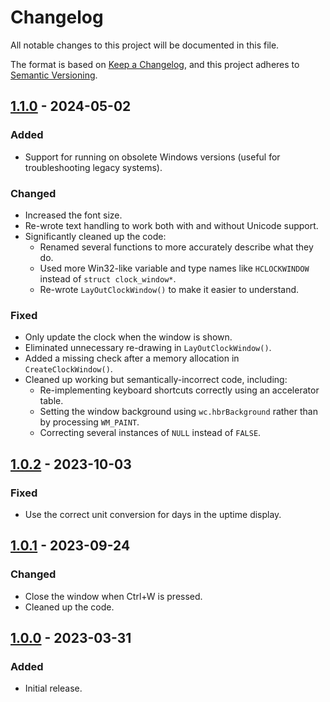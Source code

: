 # Changelog
All notable changes to this project will be documented in this file.

The format is based on [Keep a Changelog](https://keepachangelog.com/en/1.0.0/), and this project adheres to [Semantic Versioning](https://semver.org/spec/v2.0.0.html).

## [1.1.0] - 2024-05-02
### Added
* Support for running on obsolete Windows versions (useful for troubleshooting legacy systems).
### Changed
* Increased the font size.
* Re-wrote text handling to work both with and without Unicode support.
* Significantly cleaned up the code:
  * Renamed several functions to more accurately describe what they do.
  * Used more Win32-like variable and type names like `HCLOCKWINDOW` instead of `struct clock_window*`.
  * Re-wrote `LayOutClockWindow()` to make it easier to understand.
### Fixed
* Only update the clock when the window is shown.
* Eliminated unnecessary re-drawing in `LayOutClockWindow()`.
* Added a missing check after a memory allocation in `CreateClockWindow()`.
* Cleaned up working but semantically-incorrect code, including:
  * Re-implementing keyboard shortcuts correctly using an accelerator table.
  * Setting the window background using `wc.hbrBackground` rather than by processing `WM_PAINT`.
  * Correcting several instances of `NULL` instead of `FALSE`.

## [1.0.2] - 2023-10-03
### Fixed
* Use the correct unit conversion for days in the uptime display.

## [1.0.1] - 2023-09-24
### Changed
* Close the window when Ctrl+W is pressed.
* Cleaned up the code.

## [1.0.0] - 2023-03-31
### Added
* Initial release.

[Unreleased]: https://github.com/bmjcode/uptime-clock/compare/v1.1.0...HEAD
[1.1.0]: https://github.com/bmjcode/uptime-clock/compare/v1.0.2...v1.1.0
[1.0.2]: https://github.com/bmjcode/uptime-clock/compare/v1.0.1...v1.0.2
[1.0.1]: https://github.com/bmjcode/uptime-clock/compare/v1.0.0...v1.0.1
[1.0.0]: https://github.com/bmjcode/uptime-clock/releases/tag/v1.0.0
